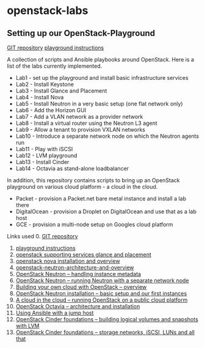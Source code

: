 # openstack-labs
## Setting up our OpenStack-Playground
[GIT repository](https://github.com/christianb93/openstack-labs)
[playground instructions](https://leftasexercise.com/2020/01/27/setting-up-our-openstack-playground/) 

A collection of scripts and Ansible playbooks around OpenStack. Here is a list of the labs currently implemented.

* Lab1 - set up the playground and install basic infrastructure services
* Lab2 - Install Keystone
* Lab3 - Install Glance and Placement
* Lab4 - Install Nova
* Lab5 - Install Neutron in a very basic setup (one flat network only)
* Lab6 - Add the Horizon GUI
* Lab7 - Add a VLAN network as a provider network
* Lab8 - Install a virtual router using the Neutron L3 agent
* Lab9 - Allow a tenant to provision VXLAN networks
* Lab10 - Introduce a separate network node on which the Neutron agents run
* Lab11 - Play with iSCSI
* Lab12 - LVM playground
* Lab13 - Install Cinder
* Lab14 - Octavia as stand-alone loadbalancer

In addition, this repository contains scripts to bring up an OpenStack playground on various cloud platform - a cloud in the cloud.

* Packet - provision a Packet.net bare metal instance and install a lab there
* DigitalOcean - provision a Droplet on DigitalOcean and use that as a lab host
* GCE - provision a multi-node setup on Googles cloud platform

Links used
0. [GIT repository](https://github.com/christianb93/openstack-labs)  
1. [playground instructions](https://leftasexercise.com/2020/01/27/setting-up-our-openstack-playground/)  
3. [openstack supporting services glance and placement](https://leftasexercise.com/2020/02/10/openstack-supporting-services-glance-and-placement/)  
4. [openstack nova installation and overview](https://leftasexercise.com/2020/02/14/openstack-nova-installation-and-overview/)
5. [openstack-neutron-architecture-and-overview](https://leftasexercise.com/2020/02/21/openstack-neutron-architecture-and-overview/)
6. [OpenStack Neutron – handling instance metadata](https://leftasexercise.com/2020/03/30/openstack-neutron-handling-instance-metadata/)
7. [OpenStack Neutron – running Neutron with a separate network node](https://leftasexercise.com/2020/03/09/running-openstack-with-a-separate-network-node/)
8. [Building your own cloud with OpenStack – overview](https://leftasexercise.com/2020/01/20/q-running-your-own-cloud-with-openstack-overview/)
9. [OpenStack Neutron installation – basic setup and our first instances](https://leftasexercise.com/2020/02/24/openstack-neutron-installation-basic-setup-and-our-first-instances/)
10. [A cloud in the cloud – running OpenStack on a public cloud platform](https://leftasexercise.com/2020/05/11/a-cloud-in-the-cloud-running-openstack-on-gcp-or-packet-net/)
11. [OpenStack Octavia – architecture and installation](https://leftasexercise.com/2020/05/01/openstack-octavia-architecture-and-installation/)
12. [Using Ansible with a jump host](https://leftasexercise.com/2019/12/23/using-ansible-with-a-jump-host/)
13. [OpenStack Cinder foundations – building logical volumes and snapshots with LVM](https://leftasexercise.com/2020/04/13/openstack-cinder-foundations-building-logical-volumes-and-snapshots-with-lvm/)
14. [OpenStack Cinder foundations – storage networks, iSCSI, LUNs and all that](https://leftasexercise.com/2020/04/06/openstack-cinder-foundations-storage-networks-iscsi-luns-and-all-that/)
